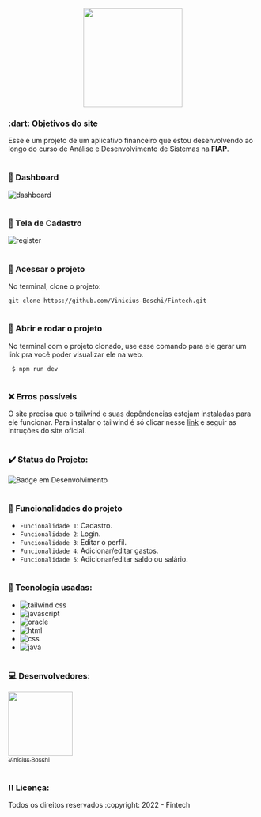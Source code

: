 <div align=center>
  <img src="https://user-images.githubusercontent.com/74377158/173904904-9741274f-3253-4491-a2ca-62fe5235b3c9.png" width=200>
</div>
  
<h3> :dart: Objetivos do site</h3>
Esse é um projeto de um aplicativo financeiro que estou desenvolvendo ao longo do curso de Análise e Desenvolvimento de Sistemas na <strong>FIAP</strong>.
  
# <h3> :pencil: Dashboard</h3>  
![dashboard](https://user-images.githubusercontent.com/74377158/174906138-fbccf3d8-1c3a-4166-bc37-7cc24861e4d0.jpg)

# <h3> :pencil: Tela de Cadastro</h3>
![register](https://user-images.githubusercontent.com/74377158/173920167-1eb57b25-acb1-4f58-987c-46ba32356d63.png)

# <h3> :file_folder: Acessar o projeto</h3>
No terminal, clone o projeto:

```
git clone https://github.com/Vinicius-Boschi/Fintech.git
```

# <h3> :wrench: Abrir e rodar o projeto</h3>
No terminal com o projeto clonado, use esse comando para ele gerar um link pra você poder visualizar ele na web.

```
 $ npm run dev
```

# <h3> :x: Erros possíveis </h3>
O site precisa que o tailwind e suas depêndencias estejam instaladas para ele funcionar.
Para instalar o tailwind é só clicar nesse [link](https://tailwindcss.com/docs/installation) e seguir as intruções do site oficial.

# <h3> :heavy_check_mark: Status do Projeto:</h3>
![Badge em Desenvolvimento](http://img.shields.io/static/v1?label=STATUS&message=EM%20DESENVOLVIMENTO&color=GREEN&style=for-the-badge)

# <h3> :hammer: Funcionalidades do projeto</h3>
- `Funcionalidade 1`: Cadastro.
- `Funcionalidade 2`: Login.
- `Funcionalidade 3`: Editar o perfil.
- `Funcionalidade 4`: Adicionar/editar gastos.
- `Funcionalidade 5`: Adicionar/editar saldo ou salário.

# <h3> :notebook_with_decorative_cover: Tecnologia usadas:</h3>

* <img src="https://img.shields.io/badge/Tailwind_CSS-38B2AC?style=for-the-badge&logo=tailwind-css&logoColor=white" alt="tailwind css">
* <img src="https://img.shields.io/badge/JavaScript-F7DF1E?style=for-the-badge&logo=javascript&logoColor=black" alt="javascript"><br>
* <img src="https://img.shields.io/badge/Oracle-F80000?style=for-the-badge&logo=Oracle&logoColor=white" alt="oracle"><br>
* <img src="https://img.shields.io/badge/HTML5-E34F26?style=for-the-badge&logo=html5&logoColor=white" alt="html"><br>
* <img src="https://img.shields.io/badge/CSS3-1572B6?style=for-the-badge&logo=css3&logoColor=white" alt="css"><br>
* <img src="https://img.shields.io/badge/Java-ED8B00?style=for-the-badge&logo=java&logoColor=white" alt="java">

# <h3> :computer: Desenvolvedores:</h3>
[<img src="https://user-images.githubusercontent.com/74377158/173900850-b6afcc77-36a5-4254-b63f-983397918d54.jpg" width=130><br><sub>Vinícius Boschi</sub>](https://github.com/Vinicius-Boschi)

# <h3> :bangbang: Licença:</h3>
<p> Todos os direitos reservados :copyright: 2022 - Fintech